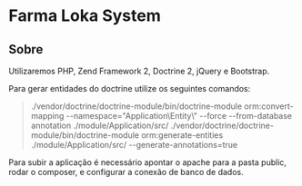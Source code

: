 Farma Loka System
=======================

Sobre
------------
Utilizaremos PHP, Zend Framework 2, Doctrine 2, jQuery e Bootstrap.

Para gerar entidades do doctrine utilize os seguintes comandos:

> ./vendor/doctrine/doctrine-module/bin/doctrine-module orm:convert-mapping --namespace="Application\\Entity\\" --force  --from-database annotation ./module/Application/src/
> ./vendor/doctrine/doctrine-module/bin/doctrine-module orm:generate-entities ./module/Application/src/ --generate-annotations=true


Para subir a aplicação é necessário apontar o apache para a pasta public, rodar o composer, e configurar a conexão de banco de dados.